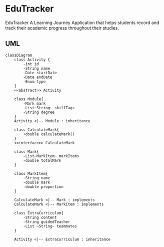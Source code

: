 # EduTracker
EduTracker A Learning Journey Application that helps students record and track their academic progress throughout their studies.

## UML

```mermaid
classDiagram
    class Activity {
        -int id
        -String name
        -Date startDate
        -Date endDate
        -Enum type
    }
    <<abstract>> Activity
    
    class Module{
        -Mark mark
        -List~String~ skillTags
        -String degree        
    }
    Activity <|-- Module : inheritance
    
    class CalculateMark{
        +double calculateMark()
    }
    <<interface>> CalculateMark
    
    class Mark{
        -List~MarkItem~ markItems
        -double totalMark
    }
    
    class MarkItem{
        -String name
        -double mark
        -double proportion
    }
    
    CalculateMark <|-- Mark : implements
    CalculateMark <|-- MarkItem : implements
    
    class ExtraCurriculum{
        -String content
        -String guidedTeacher
        -List ~String~ teammates
    }
    
    Activity <|-- ExtraCurriculum : inheritance
```

